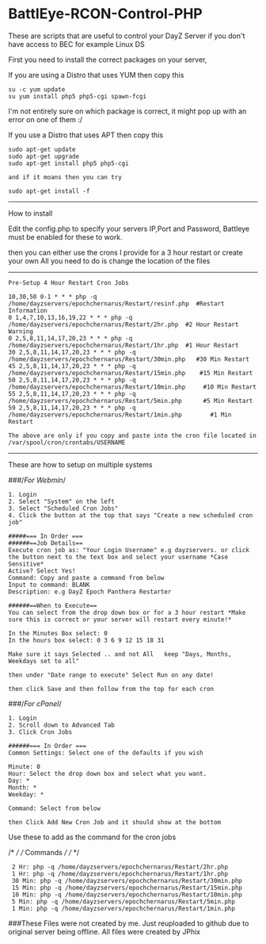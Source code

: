 BattlEye-RCON-Control-PHP
=========================

These are scripts that are useful to control your DayZ Server if you don't have access to BEC for example Linux DS

First you need to install the correct packages on your server, 

If you are using a Distro that uses YUM then copy this

``` 
su -c yum update
su yum install php5 php5-cgi spawn-fcgi
```
I'm not entirely sure on which package is correct, it might pop up with an error on one of them :/

If you use a Distro that uses APT then copy this

```
sudo apt-get update
sudo apt-get upgrade
sudo apt-get install php5 php5-cgi

and if it moans then you can try

sudo apt-get install -f 
```

***

How to install

Edit the config.php to specify your servers IP,Port and Password, Battleye must be enabled for these to work.

then you can either use the crons I provide for a 3 hour restart or create your own All you need to do is change the location of the files 

***
```
Pre-Setup 4 Hour Restart Cron Jobs

10,30,50 0-1 * * * php -q /home/dayzservers/epochchernarus/Restart/resinf.php  #Restart Information
0 1,4,7,10,13,16,19,22 * * * php -q /home/dayzservers/epochchernarus/Restart/2hr.php  #2 Hour Restart Warning
0 2,5,8,11,14,17,20,23 * * * php -q /home/dayzservers/epochchernarus/Restart/1hr.php  #1 Hour Restart
30 2,5,8,11,14,17,20,23 * * * php -q /home/dayzservers/epochchernarus/Restart/30min.php   #30 Min Restart
45 2,5,8,11,14,17,20,23 * * * php -q /home/dayzservers/epochchernarus/Restart/15min.php    #15 Min Restart
50 2,5,8,11,14,17,20,23 * * * php -q /home/dayzservers/epochchernarus/Restart/10min.php     #10 Min Restart
55 2,5,8,11,14,17,20,23 * * * php -q /home/dayzservers/epochchernarus/Restart/5min.php      #5 Min Restart
59 2,5,8,11,14,17,20,23 * * * php -q /home/dayzservers/epochchernarus/Restart/1min.php        #1 Min Restart

The above are only if you copy and paste into the cron file located in /var/spool/cron/crontabs/USERNAME
```

***
These are how to setup on multiple systems 

###/*For Webmin*/
```
1. Login
2. Select "System" on the left
3. Select "Scheduled Cron Jobs"
4. Click the button at the top that says "Create a new scheduled cron job"

#####=== In Order ===
######==Job Details==
Execute cron job as: "Your Login Username" e.g dayzservers. or click the button next to the text box and select your username *Case Sensitive*
Active? Select Yes!
Command: Copy and paste a command from below
Input to command: BLANK
Description: e.g DayZ Epoch Panthera Restarter

######==When to Execute==
You can select from the drop down box or for a 3 hour restart *Make sure this is correct or your server will restart every minute!*

In the Minutes Box select: 0 
In the hours box select: 0 3 6 9 12 15 18 31 

Make sure it says Selected .. and not All   keep "Days, Months, Weekdays set to all"

then under "Date range to execute" Select Run on any date!

then click Save and then follow from the top for each cron
```
###/*For cPanel*/
```
1. Login
2. Scroll down to Advanced Tab
3. Click Cron Jobs

######=== In Order ===
Common Settings: Select one of the defaults if you wish

Minute: 0
Hour: Select the drop down box and select what you want.
Day: *
Month: *
Weekday: *
 
Command: Select from below

then Click Add New Cron Job and it should show at the bottom
```

Use these to add as the command for the cron jobs 

/*			       */
/* Commands */
/*			       */

```
 2 Hr: php -q /home/dayzservers/epochchernarus/Restart/2hr.php
 1 Hr: php -q /home/dayzservers/epochchernarus/Restart/1hr.php
 30 Min: php -q /home/dayzservers/epochchernarus/Restart/30min.php
 15 Min: php -q /home/dayzservers/epochchernarus/Restart/15min.php
 10 Min: php -q /home/dayzservers/epochchernarus/Restart/10min.php
 5 Min: php -q /home/dayzservers/epochchernarus/Restart/5min.php
 1 Min: php -q /home/dayzservers/epochchernarus/Restart/1min.php
```

###These Files were not created by me. Just reuploaded to github due to original server being offline. All files were created by JPhix
